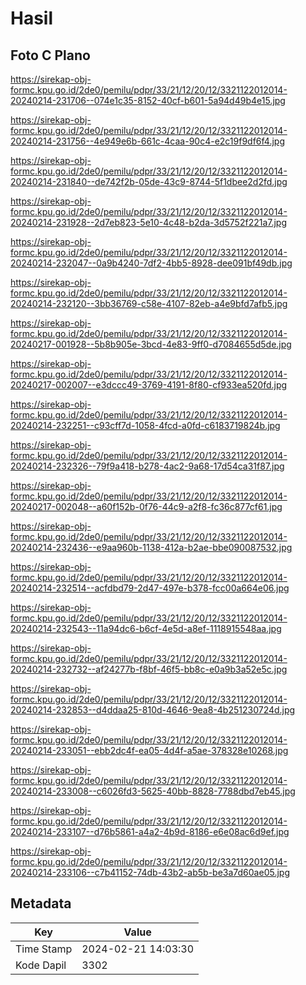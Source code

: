 # Hasil

## Foto C Plano

https://sirekap-obj-formc.kpu.go.id/2de0/pemilu/pdpr/33/21/12/20/12/3321122012014-20240214-231706--074e1c35-8152-40cf-b601-5a94d49b4e15.jpg

https://sirekap-obj-formc.kpu.go.id/2de0/pemilu/pdpr/33/21/12/20/12/3321122012014-20240214-231756--4e949e6b-661c-4caa-90c4-e2c19f9df6f4.jpg

https://sirekap-obj-formc.kpu.go.id/2de0/pemilu/pdpr/33/21/12/20/12/3321122012014-20240214-231840--de742f2b-05de-43c9-8744-5f1dbee2d2fd.jpg

https://sirekap-obj-formc.kpu.go.id/2de0/pemilu/pdpr/33/21/12/20/12/3321122012014-20240214-231928--2d7eb823-5e10-4c48-b2da-3d5752f221a7.jpg

https://sirekap-obj-formc.kpu.go.id/2de0/pemilu/pdpr/33/21/12/20/12/3321122012014-20240214-232047--0a9b4240-7df2-4bb5-8928-dee091bf49db.jpg

https://sirekap-obj-formc.kpu.go.id/2de0/pemilu/pdpr/33/21/12/20/12/3321122012014-20240214-232120--3bb36769-c58e-4107-82eb-a4e9bfd7afb5.jpg

https://sirekap-obj-formc.kpu.go.id/2de0/pemilu/pdpr/33/21/12/20/12/3321122012014-20240217-001928--5b8b905e-3bcd-4e83-9ff0-d7084655d5de.jpg

https://sirekap-obj-formc.kpu.go.id/2de0/pemilu/pdpr/33/21/12/20/12/3321122012014-20240217-002007--e3dccc49-3769-4191-8f80-cf933ea520fd.jpg

https://sirekap-obj-formc.kpu.go.id/2de0/pemilu/pdpr/33/21/12/20/12/3321122012014-20240214-232251--c93cff7d-1058-4fcd-a0fd-c6183719824b.jpg

https://sirekap-obj-formc.kpu.go.id/2de0/pemilu/pdpr/33/21/12/20/12/3321122012014-20240214-232326--79f9a418-b278-4ac2-9a68-17d54ca31f87.jpg

https://sirekap-obj-formc.kpu.go.id/2de0/pemilu/pdpr/33/21/12/20/12/3321122012014-20240217-002048--a60f152b-0f76-44c9-a2f8-fc36c877cf61.jpg

https://sirekap-obj-formc.kpu.go.id/2de0/pemilu/pdpr/33/21/12/20/12/3321122012014-20240214-232436--e9aa960b-1138-412a-b2ae-bbe090087532.jpg

https://sirekap-obj-formc.kpu.go.id/2de0/pemilu/pdpr/33/21/12/20/12/3321122012014-20240214-232514--acfdbd79-2d47-497e-b378-fcc00a664e06.jpg

https://sirekap-obj-formc.kpu.go.id/2de0/pemilu/pdpr/33/21/12/20/12/3321122012014-20240214-232543--11a94dc6-b6cf-4e5d-a8ef-1118915548aa.jpg

https://sirekap-obj-formc.kpu.go.id/2de0/pemilu/pdpr/33/21/12/20/12/3321122012014-20240214-232732--af24277b-f8bf-46f5-bb8c-e0a9b3a52e5c.jpg

https://sirekap-obj-formc.kpu.go.id/2de0/pemilu/pdpr/33/21/12/20/12/3321122012014-20240214-232853--d4ddaa25-810d-4646-9ea8-4b251230724d.jpg

https://sirekap-obj-formc.kpu.go.id/2de0/pemilu/pdpr/33/21/12/20/12/3321122012014-20240214-233051--ebb2dc4f-ea05-4d4f-a5ae-378328e10268.jpg

https://sirekap-obj-formc.kpu.go.id/2de0/pemilu/pdpr/33/21/12/20/12/3321122012014-20240214-233008--c6026fd3-5625-40bb-8828-7788dbd7eb45.jpg

https://sirekap-obj-formc.kpu.go.id/2de0/pemilu/pdpr/33/21/12/20/12/3321122012014-20240214-233107--d76b5861-a4a2-4b9d-8186-e6e08ac6d9ef.jpg

https://sirekap-obj-formc.kpu.go.id/2de0/pemilu/pdpr/33/21/12/20/12/3321122012014-20240214-233106--c7b41152-74db-43b2-ab5b-be3a7d60ae05.jpg


## Metadata

| Key        | Value               |
| ---------- | ------------------- |
| Time Stamp | 2024-02-21 14:03:30 |
| Kode Dapil | 3302                |



